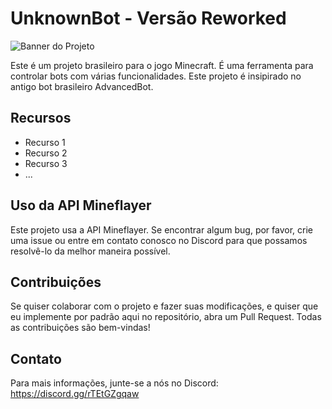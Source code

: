 # UnknownBot - Versão Reworked

![Banner do Projeto](https://imgur.com/a/MX2ulPM)

Este é um projeto brasileiro para o jogo Minecraft. É uma ferramenta para controlar bots com várias funcionalidades. Este projeto é insipirado no antigo bot brasileiro AdvancedBot.

## Recursos

- Recurso 1
- Recurso 2
- Recurso 3
- ...

## Uso da API Mineflayer

Este projeto usa a API Mineflayer. Se encontrar algum bug, por favor, crie uma issue ou entre em contato conosco no Discord para que possamos resolvê-lo da melhor maneira possível.

## Contribuições

Se quiser colaborar com o projeto e fazer suas modificações, e quiser que eu implemente por padrão aqui no repositório, abra um Pull Request. Todas as contribuições são bem-vindas!

## Contato

Para mais informações, junte-se a nós no Discord: https://discord.gg/rTEtGZgqaw
